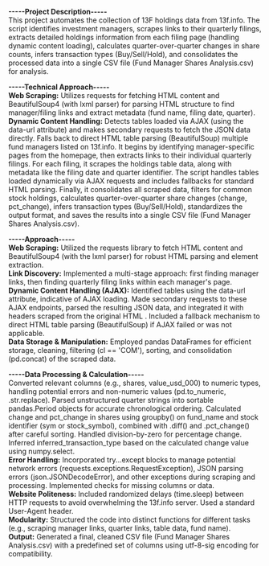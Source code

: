 **-----Project Description-----**  
This project automates the collection of 13F holdings data from 13f.info. The script identifies investment managers, scrapes links to their quarterly filings, extracts detailed holdings information from each filing page (handling dynamic content loading), calculates quarter-over-quarter changes in share counts, infers transaction types (Buy/Sell/Hold), and consolidates the processed data into a single CSV file (Fund Manager Shares Analysis.csv) for analysis.

**-----Technical Approach-----**  
**Web Scraping:** Utilizes requests for fetching HTML content and BeautifulSoup4 (with lxml parser) for parsing HTML structure to find manager/filing links and extract metadata (fund name, filing date, quarter).  
**Dynamic Content Handling:** Detects tables loaded via AJAX (using the data-url attribute) and makes secondary requests to fetch the JSON data directly. Falls back to direct HTML table parsing (BeautifulSoup) multiple fund managers listed on 13f.info. It begins by identifying manager-specific pages from the homepage, then extracts links to their individual quarterly filings. For each filing, it scrapes the holdings table data, along with metadata like the filing date and quarter identifier. The script handles tables loaded dynamically via AJAX requests and includes fallbacks for standard HTML parsing. Finally, it consolidates all scraped data, filters for common stock holdings, calculates quarter-over-quarter share changes (change, pct_change), infers transaction types (Buy/Sell/Hold), standardizes the output format, and saves the results into a single CSV file (Fund Manager Shares Analysis.csv).  

**-----Approach-----**   
**Web Scraping:** Utilized the requests library to fetch HTML content and BeautifulSoup4 (with the lxml parser) for robust HTML parsing and element extraction.  
**Link Discovery:** Implemented a multi-stage approach: first finding manager links, then finding quarterly filing links within each manager's page.  
**Dynamic Content Handling (AJAX):** Identified tables using the data-url attribute, indicative of AJAX loading. Made secondary requests to these AJAX endpoints, parsed the resulting JSON data, and integrated it with headers scraped from the original HTML <thead>. Included a fallback mechanism to direct HTML table parsing (BeautifulSoup) if AJAX failed or was not applicable.  
**Data Storage & Manipulation:** Employed pandas DataFrames for efficient storage, cleaning, filtering (cl == 'COM'), sorting, and consolidation (pd.concat) of the scraped data.    

**-----Data Processing & Calculation-----**  
Converted relevant columns (e.g., shares, value_usd_000) to numeric types, handling potential errors and non-numeric values (pd.to_numeric, .str.replace).
Parsed unstructured quarter strings into sortable pandas.Period objects for accurate chronological ordering.
Calculated change and pct_change in shares using groupby() on fund_name and stock identifier (sym or stock_symbol), combined with .diff() and .pct_change() after careful sorting. Handled division-by-zero for percentage change.
Inferred inferred_transaction_type based on the calculated change value using numpy.select.  
**Error Handling:** Incorporated try...except blocks to manage potential network errors (requests.exceptions.RequestException), JSON parsing errors (json.JSONDecodeError), and other exceptions during scraping and processing. Implemented checks for missing columns or data.  
**Website Politeness:** Included randomized delays (time.sleep) between HTTP requests to avoid overwhelming the 13f.info server. Used a standard User-Agent header.  
**Modularity:** Structured the code into distinct functions for different tasks (e.g., scraping manager links, quarter links, table data, fund name).  
**Output:** Generated a final, cleaned CSV file (Fund Manager Shares Analysis.csv) with a predefined set of columns using utf-8-sig encoding for compatibility.
